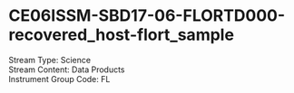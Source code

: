# CE06ISSM-SBD17-06-FLORTD000-recovered_host-flort_sample

Stream Type: Science<br>
Stream Content: Data Products<br>
Instrument Group Code: FL<br>
